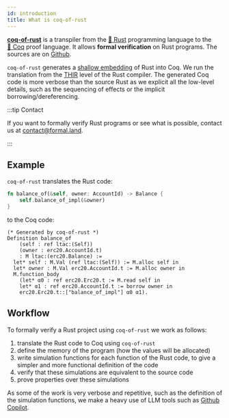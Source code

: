 ```yaml
---
id: introduction
title: What is coq-of-rust
---
```


[**coq-of-rust**](https://github.com/formal-land/coq-of-rust) is a transpiler from the [🦀&nbsp;Rust](https://www.rust-lang.org/) programming language to the [🐓&nbsp;Coq](https://coq.inria.fr/) proof language. It allows **formal verification** on Rust programs. The sources are on [Github](https://github.com/formal-land/coq-of-rust).

`coq-of-rust` generates a [shallow embedding](https://cstheory.stackexchange.com/questions/1370/shallow-versus-deep-embeddings) of Rust into Coq. We run the translation from the [THIR](https://rustc-dev-guide.rust-lang.org/thir.html) level of the Rust compiler. The generated Coq code is more verbose than the source Rust as we explicit all the low-level details, such as the sequencing of effects or the implicit borrowing/dereferencing.

:::tip Contact

If you want to formally verify Rust programs or see what is possible, contact us at&nbsp;[&#099;&#111;&#110;&#116;&#097;&#099;&#116;&#064;formal&#046;&#108;&#097;&#110;&#100;](mailto:contact@formal.land).

:::

## Example

`coq-of-rust` translates the Rust code:

```rust
fn balance_of(&self, owner: AccountId) -> Balance {
    self.balance_of_impl(&owner)
}
```

to the Coq code:

```coq
(* Generated by coq-of-rust *)
Definition balance_of
    (self : ref ltac:(Self))
    (owner : erc20.AccountId.t)
    : M ltac:(erc20.Balance) :=
  let* self : M.Val (ref ltac:(Self)) := M.alloc self in
  let* owner : M.Val erc20.AccountId.t := M.alloc owner in
  M.function_body
    (let* α0 : ref erc20.Erc20.t := M.read self in
    let* α1 : ref erc20.AccountId.t := borrow owner in
    erc20.Erc20.t::["balance_of_impl"] α0 α1).
```

## Workflow

To formally verify a Rust project using `coq-of-rust` we work as follows:

1. translate the Rust code to Coq using `coq-of-rust`
2. define the memory of the program (how the values will be allocated)
3. write simulation functions for each function of the Rust code, to give a simpler and more functional definition of the code
4. verify that these simulations are equivalent to the source code
5. prove properties over these simulations

As some of the work is very verbose and repetitive, such as the definition of the simulation functions, we make a heavy use of LLM tools such as [Github Copilot](https://github.com/features/copilot).
